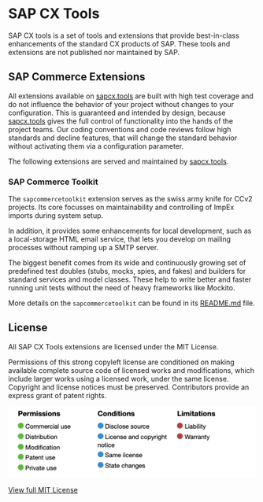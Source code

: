 # SAP CX Tools

SAP CX tools is a set of tools and extensions that provide best-in-class enhancements of the standard CX products of SAP. These tools and extensions are not published nor maintained by SAP.

## SAP Commerce Extensions

All extensions available on [sapcx.tools][sapcxtools] are built with high test coverage and do not influence the behavior of your project without changes to your configuration. This is guaranteed and intended by design, because [sapcx.tools][sapcxtools] gives the full control of functionality into the hands of the project teams. Our coding conventions and code reviews follow high standards and decline features, that will change the standard behavior without activating them via a configuration parameter.

The following extensions are served and maintained by [sapcx.tools][sapcxtools].

### SAP Commerce Toolkit

The `sapcommercetoolkit` extension serves as the swiss army knife for CCv2 projects. Its core focusses on maintainability and controlling of ImpEx imports during system setup.

In addition, it provides some enhancements for local development, such as a local-storage HTML email service, that lets you develop on mailing processes without ramping up a SMTP server.

The biggest benefit comes from its wide and continuously growing set of predefined test doubles (stubs, mocks, spies, and fakes) and builders for standard services and model classes. These help to write better and faster running unit tests without the need of heavy frameworks like Mockito.

More details on the `sapcommercetoolkit` can be found in its [README.md][readme] file.

## License

All SAP CX Tools extensions are licensed under the MIT License.

Permissions of this strong copyleft license are conditioned on making available complete source code of licensed works and modifications, which include larger works using a licensed work, under the same license. Copyright and license notices must be preserved. Contributors provide an express grant of patent rights.

![License overview](/assets/images/license_overview.png)

[View full MIT License][license]

[sapcxtools]: https://www.sapcx.tools
[readme]: https://github.com/sapcxtools/extensions/blob/main/hybris/bin/custom/sapcxtools/sapcommercetoolkit/README.md
[license]: https://choosealicense.com/licenses/mit/
